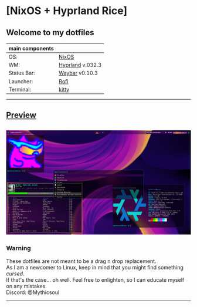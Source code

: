 # [NixOS + Hyprland Rice]
 Welcome to my dotfiles
---
| main components |                                               |
|----------- |----------------------------------------------------|
| OS:        | [NixOS](https://nixos.org)                         |
| WM:        | [Hyprland](https://hyprland.org) v.032.3           |
| Status Bar:| [Waybar](https://github.com/Alexays/Waybar) v0.10.3|
| Launcher:  | [Rofi](https://github.com/davatorium/rofi)         |
| Terminal:  | [kitty](https://sw.kovidgoyal.net/kitty/)          |
---

## [Preview](https://www.youtube.com/AEkSky0S0tE)
 ![](/preview.png "rice preview")
---

### Warning
These dotfiles are not meant to be a drag n drop replacement.\
As I am a newcomer to Linux, keep in mind that you might find something *cursed*.\
If that's the case... oh well. Feel free to enlighten, so I can educate myself on any mistakes.\
Discord: @Mythicsoul

---
